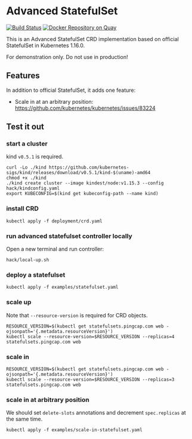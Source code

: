 # Advanced StatefulSet

[![Build Status](https://travis-ci.com/cofyc/advanced-statefulset.svg?token=d2ZWjsd7VLnLR8jqd2ay&branch=master)](https://travis-ci.com/cofyc/advanced-statefulset)
[![Docker Repository on Quay](https://quay.io/repository/cofyc/advanced-statefulset/status "Docker Repository on Quay")](https://quay.io/repository/cofyc/advanced-statefulset)

This is an Advanced StatefulSet CRD implementation based on official
StatefulSet in Kubernetes 1.16.0.

For demonstration only. Do not use in production!

## Features

In addition to official StatefulSet, it adds one feature:

- Scale in at an arbitrary position: https://github.com/kubernetes/kubernetes/issues/83224

## Test it out

### start a cluster

kind `v0.5.1` is required.

```
curl -Lo ./kind https://github.com/kubernetes-sigs/kind/releases/download/v0.5.1/kind-$(uname)-amd64
chmod +x ./kind
./kind create cluster --image kindest/node:v1.15.3 --config hack/kindconfig.yaml
export KUBECONFIG=$(kind get kubeconfig-path --name kind)
```

### install CRD

```
kubectl apply -f deployment/crd.yaml
```

### run advanced statefulset controller locally

Open a new terminal and run controller:

```
hack/local-up.sh
```

### deploy a statefulset

```
kubectl apply -f examples/statefulset.yaml
```

### scale up

Note that `--resource-version` is required for CRD objects.

```
RESOURCE_VERSION=$(kubectl get statefulsets.pingcap.com web -ojsonpath='{.metadata.resourceVersion}')
kubectl scale --resource-version=$RESOURCE_VERSION --replicas=4 statefulsets.pingcap.com web
```

### scale in

```
RESOURCE_VERSION=$(kubectl get statefulsets.pingcap.com web -ojsonpath='{.metadata.resourceVersion}')
kubectl scale --resource-version=$RESOURCE_VERSION --replicas=3 statefulsets.pingcap.com web
```

### scale in at arbitrary position

We should set `delete-slots` annotations and decrement `spec.replicas` at the
same time.

```
kubectl apply -f examples/scale-in-statefulset.yaml 
```
